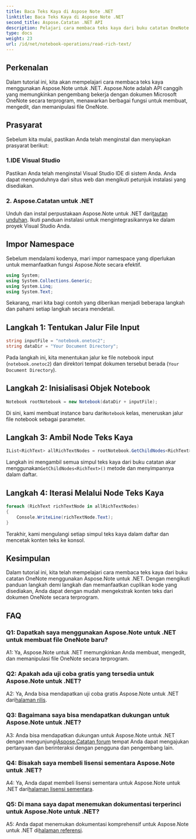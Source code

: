 ```yaml
---
title: Baca Teks Kaya di Aspose Note .NET
linktitle: Baca Teks Kaya di Aspose Note .NET
second_title: Aspose.Catatan .NET API
description: Pelajari cara membaca teks kaya dari buku catatan OneNote secara terprogram menggunakan Aspose.Note untuk .NET. Ikuti tutorial langkah demi langkah kami untuk integrasi yang mudah.
type: docs
weight: 23
url: /id/net/notebook-operations/read-rich-text/
---
```

## Perkenalan

Dalam tutorial ini, kita akan mempelajari cara membaca teks kaya menggunakan Aspose.Note untuk .NET. Aspose.Note adalah API canggih yang memungkinkan pengembang bekerja dengan dokumen Microsoft OneNote secara terprogram, menawarkan berbagai fungsi untuk membuat, mengedit, dan memanipulasi file OneNote.

## Prasyarat

Sebelum kita mulai, pastikan Anda telah menginstal dan menyiapkan prasyarat berikut:

### 1.IDE Visual Studio

Pastikan Anda telah menginstal Visual Studio IDE di sistem Anda. Anda dapat mengunduhnya dari situs web dan mengikuti petunjuk instalasi yang disediakan.

### 2. Aspose.Catatan untuk .NET

 Unduh dan instal perpustakaan Aspose.Note untuk .NET dari[tautan unduhan](https://releases.aspose.com/note/net/). Ikuti panduan instalasi untuk mengintegrasikannya ke dalam proyek Visual Studio Anda.

## Impor Namespace

Sebelum mendalami kodenya, mari impor namespace yang diperlukan untuk memanfaatkan fungsi Aspose.Note secara efektif.

```csharp
using System;
using System.Collections.Generic;
using System.Linq;
using System.Text;
```

Sekarang, mari kita bagi contoh yang diberikan menjadi beberapa langkah dan pahami setiap langkah secara mendetail.

## Langkah 1: Tentukan Jalur File Input

```csharp
string inputFile = "notebook.onetoc2";
string dataDir = "Your Document Directory";
```

Pada langkah ini, kita menentukan jalur ke file notebook input (`notebook.onetoc2`) dan direktori tempat dokumen tersebut berada (`Your Document Directory`).

## Langkah 2: Inisialisasi Objek Notebook

```csharp
Notebook rootNotebook = new Notebook(dataDir + inputFile);
```

 Di sini, kami membuat instance baru dari`Notebook` kelas, meneruskan jalur file notebook sebagai parameter.

## Langkah 3: Ambil Node Teks Kaya

```csharp
IList<RichText> allRichTextNodes = rootNotebook.GetChildNodes<RichText>();
```

 Langkah ini mengambil semua simpul teks kaya dari buku catatan akar menggunakan`GetChildNodes<RichText>()` metode dan menyimpannya dalam daftar.

## Langkah 4: Iterasi Melalui Node Teks Kaya

```csharp
foreach (RichText richTextNode in allRichTextNodes)
{
    Console.WriteLine(richTextNode.Text);
}
```

Terakhir, kami mengulangi setiap simpul teks kaya dalam daftar dan mencetak konten teks ke konsol.

## Kesimpulan

Dalam tutorial ini, kita telah mempelajari cara membaca teks kaya dari buku catatan OneNote menggunakan Aspose.Note untuk .NET. Dengan mengikuti panduan langkah demi langkah dan memanfaatkan cuplikan kode yang disediakan, Anda dapat dengan mudah mengekstrak konten teks dari dokumen OneNote secara terprogram.

## FAQ

### Q1: Dapatkah saya menggunakan Aspose.Note untuk .NET untuk membuat file OneNote baru?

A1: Ya, Aspose.Note untuk .NET memungkinkan Anda membuat, mengedit, dan memanipulasi file OneNote secara terprogram.

### Q2: Apakah ada uji coba gratis yang tersedia untuk Aspose.Note untuk .NET?

A2: Ya, Anda bisa mendapatkan uji coba gratis Aspose.Note untuk .NET dari[halaman rilis](https://releases.aspose.com/).

### Q3: Bagaimana saya bisa mendapatkan dukungan untuk Aspose.Note untuk .NET?

 A3: Anda bisa mendapatkan dukungan untuk Aspose.Note untuk .NET dengan mengunjungi[Aspose.Catatan forum](https://forum.aspose.com/c/note/28) tempat Anda dapat mengajukan pertanyaan dan berinteraksi dengan pengguna dan pengembang lain.

### Q4: Bisakah saya membeli lisensi sementara Aspose.Note untuk .NET?

 A4: Ya, Anda dapat membeli lisensi sementara untuk Aspose.Note untuk .NET dari[halaman lisensi sementara](https://purchase.aspose.com/temporary-license/).

### Q5: Di mana saya dapat menemukan dokumentasi terperinci untuk Aspose.Note untuk .NET?

 A5: Anda dapat menemukan dokumentasi komprehensif untuk Aspose.Note untuk .NET di[halaman referensi](https://reference.aspose.com/note/net/).